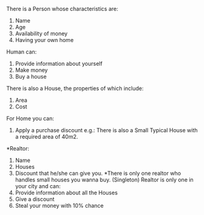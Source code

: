 There is a Person whose characteristics are:
1. Name
2. Age
3. Availability of money
4. Having your own home

Human can:
1. Provide information about yourself
2. Make money
3. Buy a house

There is also a House, the properties of which include:
1. Area
2. Cost

For Home you can:
1. Apply a purchase discount
e.g.: There is also a Small Typical House with a required area of
40m2.

*Realtor:
1. Name
2. Houses
3. Discount that he/she can give you.
*There is only one realtor who handles small houses you wanna
buy. (Singleton)
Realtor is only one in your city and can:
1. Provide information about all the Houses
2. Give a discount
3. Steal your money with 10% chance